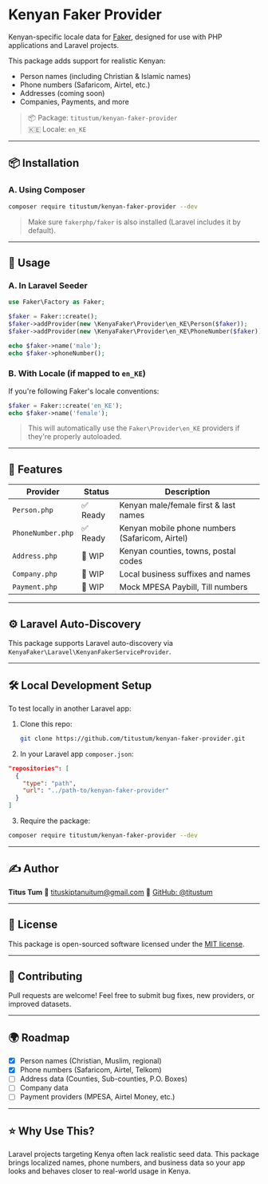 
# Kenyan Faker Provider

Kenyan-specific locale data for [Faker](https://github.com/FakerPHP/Faker), designed for use with PHP applications and Laravel projects.

This package adds support for realistic Kenyan: 
- Person names (including Christian & Islamic names)
- Phone numbers (Safaricom, Airtel, etc.)
- Addresses (coming soon)
- Companies, Payments, and more

> 📦 Package: `titustum/kenyan-faker-provider`  
> 🇰🇪 Locale: `en_KE`

---

## 📦 Installation

### A. Using Composer

```bash
composer require titustum/kenyan-faker-provider --dev
````

> Make sure `fakerphp/faker` is also installed (Laravel includes it by default).

---

## 🚀 Usage

### A. In Laravel Seeder

```php
use Faker\Factory as Faker;

$faker = Faker::create();
$faker->addProvider(new \KenyaFaker\Provider\en_KE\Person($faker));
$faker->addProvider(new \KenyaFaker\Provider\en_KE\PhoneNumber($faker));

echo $faker->name('male');
echo $faker->phoneNumber();
```

### B. With Locale (if mapped to `en_KE`)

If you're following Faker's locale conventions:

```php
$faker = Faker::create('en_KE');
echo $faker->name('female');
```

> This will automatically use the `Faker\Provider\en_KE` providers if they're properly autoloaded.

---

## 🧩 Features

| Provider          | Status  | Description                                     |
| ----------------- | ------- | ----------------------------------------------- |
| `Person.php`      | ✅ Ready | Kenyan male/female first & last names           |
| `PhoneNumber.php` | ✅ Ready | Kenyan mobile phone numbers (Safaricom, Airtel) |
| `Address.php`     | 🚧 WIP  | Kenyan counties, towns, postal codes            |
| `Company.php`     | 🚧 WIP  | Local business suffixes and names               |
| `Payment.php`     | 🚧 WIP  | Mock MPESA Paybill, Till numbers                |

---

## ⚙️ Laravel Auto-Discovery

This package supports Laravel auto-discovery via `KenyaFaker\Laravel\KenyanFakerServiceProvider`.

---

## 🛠 Local Development Setup

To test locally in another Laravel app:

1. Clone this repo:

   ```bash
   git clone https://github.com/titustum/kenyan-faker-provider.git
   ```

2. In your Laravel app `composer.json`:

```json
"repositories": [
  {
    "type": "path",
    "url": "../path-to/kenyan-faker-provider"
  }
]
```

3. Require the package:

```bash
composer require titustum/kenyan-faker-provider --dev
```

---

## ✍️ Author

**Titus Tum**
📧 [tituskiptanuitum@gmail.com](mailto:tituskiptanuitum@gmail.com)
🔗 [GitHub: @titustum](https://github.com/titustum)

---

## 📄 License

This package is open-sourced software licensed under the [MIT license](LICENSE).

---

## 🙌 Contributing

Pull requests are welcome! Feel free to submit bug fixes, new providers, or improved datasets.

---

## 🌍 Roadmap

* [x] Person names (Christian, Muslim, regional)
* [x] Phone numbers (Safaricom, Airtel, Telkom)
* [ ] Address data (Counties, Sub-counties, P.O. Boxes)
* [ ] Company data
* [ ] Payment providers (MPESA, Airtel Money, etc.)

---

## ⭐️ Why Use This?

Laravel projects targeting Kenya often lack realistic seed data. This package brings localized names, phone numbers, and business data so your app looks and behaves closer to real-world usage in Kenya.
 